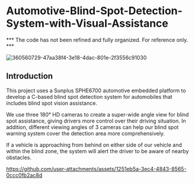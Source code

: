 # Automotive-Blind-Spot-Detection-System-with-Visual-Assistance

*** The code has not been refined and fully organized. For reference only. ***

![360560729-47aa38f4-3e18-4dac-801e-2f3556c91030](https://github.com/user-attachments/assets/cb43d001-668a-4007-94ee-48b5eb8e0bac)

## Introduction
This project uses a Sunplus SPHE6700 automotive embedded platform to develop a C-based blind spot detection system for automobiles that includes blind spot vision assistance.

We use three 180° HD cameras to create a super-wide angle view for blind spot assistance, giving drivers more control over their driving situation. In addition, different viewing angles of 3 cameras can help our blind spot warning system cover the detection area more comprehensively.

If a vehicle is approaching from behind on either side of our vehicle and within the blind zone, the system will alert the driver to be aware of nearby obstacles.


https://github.com/user-attachments/assets/1251eb5a-3ec4-4843-8565-0ccc0fb2ac8d



